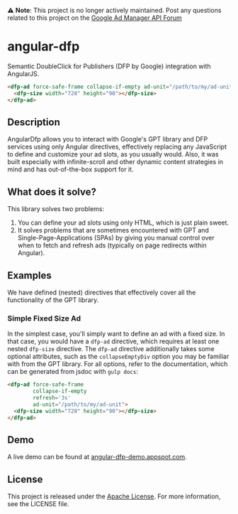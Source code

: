 :warning: **Note**: This project is no longer actively maintained. Post any questions related to this project on the [Google Ad Manager API Forum](https://groups.google.com/g/google-doubleclick-for-publishers-api)


# angular-dfp

Semantic DoubleClick for Publishers (DFP by Google) integration with AngularJS.

```HTML
<dfp-ad force-safe-frame collapse-if-empty ad-unit="/path/to/my/ad-unit">
  <dfp-size width="728" height="90"></dfp-size>
</dfp-ad>
```

## Description

AngularDfp allows you to interact with Google's GPT library and DFP services
using only Angular directives, effectively replacing any JavaScript to define
and customize your ad slots, as you usually would. Also, it was built especially
with infinite-scroll and other dynamic content strategies in mind and has
out-of-the-box support for it.

## What does it solve?

This library solves two problems:

1. You can define your ad slots using only HTML, which is just plain sweet.
2. It solves problems that are sometimes encountered with GPT and
Single-Page-Applications (SPAs) by giving you manual control over when to fetch
and refresh ads (typically on page redirects within Angular).

## Examples

We have defined (nested) directives that effectively cover all the functionality
of the GPT library.

### Simple Fixed Size Ad

In the simplest case, you'll simply want to define an ad with a fixed size. In
that case, you would have a `dfp-ad` directive, which requires at least one
nested `dfp-size` directive. The `dfp-ad` directive additionally takes some
optional attributes, such as the `collapseEmptyDiv` option you may be familiar
with from the GPT library. For all options, refer to the documentation, which
can be generated from jsdoc with `gulp docs`:

```HTML
<dfp-ad force-safe-frame
        collapse-if-empty
        refresh='3s'
        ad-unit="/path/to/my/ad-unit">
  <dfp-size width="728" height="90"></dfp-size>
</dfp-ad>
```

## Demo

A live demo can be found at
[angular-dfp-demo.appspot.com](http://angular-dfp-demo.appspot.com).

## License

This project is released under the [Apache
License](https://www.apache.org/licenses/LICENSE-2.0). For more information, see
the LICENSE file.
